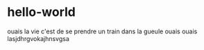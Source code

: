 # hello-world
ouais la vie c'est de se prendre un train dans la gueule ouais ouais
lasjdhrgvokajhnsvgsa
